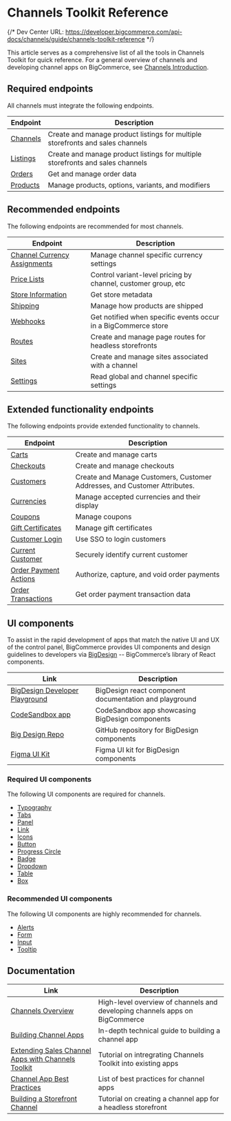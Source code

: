 # Channels Toolkit Reference

{/* Dev Center URL: https://developer.bigcommerce.com/api-docs/channels/guide/channels-toolkit-reference */}



This article serves as a comprehensive list of all the tools in Channels Toolkit for quick reference. For a general overview of channels and developing channel apps on BigCommerce, see [Channels Introduction](/api-docs/channels/overview).

## Required endpoints

All channels must integrate the following endpoints.

| Endpoint                                                                                        | Description                                                                    |
| ----------------------------------------------------------------------------------------------- | ------------------------------------------------------------------------------ |
| [Channels](/api-reference/store-management/channels) | Create and manage product listings for multiple storefronts and sales channels |
| [Listings](/api-reference/store-management/channels) | Create and manage product listings for multiple storefronts and sales channels |
| [Orders](/api-reference/store-management/orders)               | Get and manage order data                                                      |
| [Products](/api-reference/catalog/catalog-api)                 | Manage products, options, variants, and modifiers                              |

## Recommended endpoints

The following endpoints are recommended for most channels.

| Endpoint                                                                                                    | Description                                                    |
| ----------------------------------------------------------------------------------------------------------- | -------------------------------------------------------------- |
| [Channel Currency Assignments](/api-reference/store-management/channels/channel-currency-assignments)|Manage channel specific currency settings|
| [Price Lists](/api-reference/store-management/price-lists)                 | Control variant-level pricing by channel, customer group, etc  |
| [Store Information](/api-reference/store-management/store-information-api) | Get store metadata                                             |
| [Shipping](/api-reference/store-management/shipping-api)                   | Manage how products are shipped                                |
| [Webhooks](/api-reference/webhooks)                                        | Get notified when specific events occur in a BigCommerce store |
| [Routes](/api-reference/cart-checkout/sites-routes-api)                    | Create and manage page routes for headless storefronts         |
| [Sites](/api-reference/cart-checkout/sites-routes-api)                     | Create and manage sites associated with a channel              |
| [Settings](/api-reference/store-management/settings)                       | Read global and channel specific settings                      |

## Extended functionality endpoints

The following endpoints provide extended functionality to channels.

| Endpoint | Description |
|-|-|
|[Carts](/api-reference/cart-checkout/server-server-cart-api)|Create and manage carts|
|[Checkouts](/api-reference/cart-checkout/server-server-checkout-api)|Create and manage checkouts|
|[Customers](/api-reference/store-management/customers-v3)|Create and Manage Customers, Customer Addresses, and Customer Attributes.|
|[Currencies](/api-reference/store-management/currency-api)|Manage accepted currencies and their display|
|[Coupons](/api-reference/store-management/marketing)|Manage coupons|
|[Gift Certificates](/api-reference/store-management/marketing)|Manage gift certificates|
|[Customer Login](/api-docs/storefront/customer-login-api)|Use SSO to login customers|
|[Current Customer](/api-docs/customers/current-customer-api)|Securely identify current customer|
|[Order Payment Actions](/api-reference/orders/orders-transactions-api)|Authorize, capture, and void order payments|
|[Order Transactions](/api-reference/orders/orders-transactions-api)|Get order payment transaction data|

## UI components

To assist in the rapid development of apps that match the native UI and UX of the control panel, BigCommerce provides UI components and design guidelines to developers via [BigDesign](https://developer.bigcommerce.com/big-design) -- BigCommerce’s library of React components.

| Link | Description |
|-|-|
|[BigDesign Developer Playground](https://developer.bigcommerce.com/big-design)| BigDesign react component documentation and playground |
|[CodeSandbox app](https://codesandbox.io/s/mkvv7)| CodeSandbox app showcasing BigDesign components|
|[Big Design Repo](https://github.com/bigcommerce/big-design)|GitHub repository for BigDesign components|
|[Figma UI Kit](//figma.com/file/jTVuUkiZ1j3rux8WHG4IKK/BigDesign-UI-Kit?node-id=0%3A1)|Figma UI kit for BigDesign components|

### Required UI components

The following UI components are required for channels.

- [Typography](https://developer.bigcommerce.com/big-design/typography)
- [Tabs](https://developer.bigcommerce.com/big-design/tabs)
- [Panel](https://developer.bigcommerce.com/big-design/panel)
- [Link](https://developer.bigcommerce.com/big-design/link)
- [Icons](https://developer.bigcommerce.com/big-design/icons)
- [Button](https://developer.bigcommerce.com/big-design/button)
- [Progress Circle](https://developer.bigcommerce.com/big-design/progress-circle)
- [Badge](https://developer.bigcommerce.com/big-design/badge)
- [Dropdown](https://developer.bigcommerce.com/big-design/dropdown)
- [Table](https://developer.bigcommerce.com/big-design/table)
- [Box](https://developer.bigcommerce.com/big-design/box)

### Recommended UI components

The following UI components are highly recommended for channels.

- [Alerts](https://developer.bigcommerce.com/big-design/alert)
- [Form](https://developer.bigcommerce.com/big-design/form)
- [Input](https://developer.bigcommerce.com/big-design/input)
- [Tooltip](https://developer.bigcommerce.com/big-design/tooltip)

## Documentation

| Link | Description |
|-|-|
|[Channels Overview](/api-docs/channels/channels-overview)|High-level overview of channels and developing channels apps on BigCommerce|
|[Building Channel Apps](/api-docs/channels/guide/building-channel-apps)|In-depth technical guide to building a channel app|
|[Extending Sales Channel Apps with Channels Toolkit](/api-docs/channels/guide/extending-existing-apps)|Tutorial on intregrating Channels Toolkit into existing apps|
|[Channel App Best Practices](/api-docs/channels/guide/channel-app-best-practices)|List of best practices for channel apps|
|[Building a Storefront Channel](/api-docs/channels/tutorials/storefront)|Tutorial on creating a channel app for a headless storefront|
